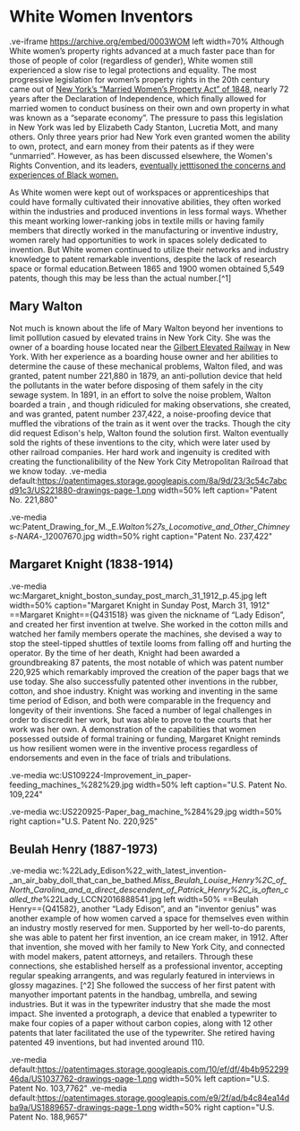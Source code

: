 # White Women Inventors

.ve-iframe https://archive.org/embed/0003WOM left width=70%
Although White women’s property rights advanced at a much faster pace than for those of people of color (regardless of gender), White women still experienced a slow rise to legal protections and equality. The most progressive legislation for women’s property rights in the 20th century came out of [New York’s “Married Women’s Property Act” of 1848](https://en.wikipedia.org/wiki/Married_Women%27s_Property_Acts_in_the_United_States#cite_note-khan-8), nearly 72 years after the Declaration of Independence, which finally allowed for married women to conduct business on their own and own property in what was known as a “separate economy”. The pressure to pass this legislation in New York was led by Elizabeth Cady Stanton, Lucretia Mott, and many others. Only three years prior had New York even granted women the ability to own, protect, and earn money from their patents as if they were “unmarried”. However, as has been discussed elsewhere, the Women's Rights Convention, and its leaders, [eventually jetttisoned the concerns and experiences of Black women.](https://www.nps.gov/articles/black-women-and-the-fight-for-voting-rights.htm#:~:text=During%20the%2019th%20and%2020th,gain%20the%20right%20to%20vote)

As White women were kept out of workspaces or apprenticeships that could have formally cultivated their innovative abilities, they often worked within the industries and produced inventions in less formal ways. Whether this meant working lower-ranking jobs in textile mills or having family members that directly worked in the manufacturing or inventive industry, women rarely had opportunities to work in spaces solely dedicated to invention. But White women continued to utilize their networks and industry knowledge to patent remarkable inventions, despite the lack of research space or formal education.Between 1865 and 1900 women obtained 5,549 patents, though this may be less than the actual number.[^1]

## Mary Walton
Not much is known about the life of Mary Walton beyond her inventions to limit polllution casued by elevated trains in New York City. She was the owner of a boarding house located near the [Gilbert Elevated Railway](https://www.gothamcenter.org/blog/rufus-gilberts-elevated-pneumatic-tubes) in New York. With her experience as a boarding house owner and her abilities to determine the cause of these mechanical problems, Walton filed, and was granted, patent number 221,880 in 1879,  an anti-pollution device that held the pollutants in the water before disposing of them safely in the city sewage system. In 1891, in an effort to solve the noise problem, Walton boarded a train , and though ridiculed for making observations, she created, and was granted, patent number 237,422, a noise-proofing device that muffled the vibrations of the train as it went over the tracks. Though the city did request Edison's help, Walton found the solution first.  Walton eventually sold the rights of these inventions to the city,  which were later used by other railroad companies. Her hard work and ingenuity is credited with creating the functionalibility of the New York City Metropolitan Railroad that we know today. 
.ve-media default:https://patentimages.storage.googleapis.com/8a/9d/23/3c54c7abcd91c3/US221880-drawings-page-1.png width=50% left caption="Patent No. 221,880"

.ve-media wc:Patent_Drawing_for_M._E._Walton%27s_Locomotive_and_Other_Chimneys_-_NARA_-_12007670.jpg width=50% right caption="Patent No. 237,422"

## Margaret Knight (1838-1914)
.ve-media wc:Margaret_knight_boston_sunday_post_march_31_1912_p.45.jpg left width=50% caption="Margaret Knight in Sunday Post, March 31, 1912"
==Margaret Knight=={Q431518} was given the nickname of “Lady Edison”, and created her first invention at twelve. She worked in the cotton mills and watched her family members operate the machines, she devised a way to stop the steel-tipped shuttles of textile looms from falling off and hurting the operator. By the time of her death, Knight had been awarded a groundbreaking 87 patents, the most notable of which was patent number 220,925 which remarkably improved the creation of the paper bags that we use today. She also successfully patented other inventions in the rubber, cotton, and shoe industry. Knight was working and inventing in the same time period of Edison, and both were comparable in the frequency and longevity of their inventions. She faced a number of legal challenges in order to discredit her work, but was able to prove to the courts that her work was her own. A demonstration of the capabilities that women possessed outside of formal training or funding, Margaret Knight reminds us how resilient women were in the inventive process regardless of endorsements and even in the face of trials and tribulations. 

.ve-media wc:US109224-Improvement_in_paper-feeding_machines_%282%29.jpg width=50% left caption="U.S. Patent No. 109,224"

.ve-media wc:US220925-Paper_bag_machine_%284%29.jpg width=50% right caption="U.S. Patent No. 220,925"

## Beulah Henry (1887-1973)
.ve-media wc:%22Lady_Edison%22_with_latest_invention-_an_air_baby_doll_that_can_be_bathed._Miss_Beulah_Louise_Henry%2C_of_North_Carolina_and_a_direct_descendent_of_Patrick_Henry%2C_is_often_called_the_%22Lady_LCCN2016888541.jpg left width=50%
==Beulah Henry=={Q41582}, another “Lady Edison”, and an "inventor genius" was another example of how women carved a space for themselves even within an industry mostly reserved for men. Supported by her well-to-do parents, she was able to patent her first invention, an ice cream maker, in 1912. After that invention, she moved with her family to New York City, and connected with model makers, patent attorneys, and retailers. Through these connections, she established herself as a professional inventor, accepting regular speaking arrangents, and was regularly featured in interviews in glossy magazines. [^2] She followed the success of her first patent with manyother important patents in the handbag, umbrella, and sewing industries. But it was in the typewriter industry that she made the most impact. She  invented a protograph, a device that enabled a typewriter to make four copies of a paper without carbon copies, along with 12 other patents that later facilitated the use of the typewriter. She retired having patented 49 inventions, but had invented around 110.

.ve-media default:https://patentimages.storage.googleapis.com/10/ef/df/4b4b95229946da/US1037762-drawings-page-1.png width=50% left caption="U.S. Patent No. 103,7762"
.ve-media default:https://patentimages.storage.googleapis.com/e9/2f/ad/b4c84ea14dba9a/US1889657-drawings-page-1.png width=50% right caption="U.S. Patent No. 188,9657"